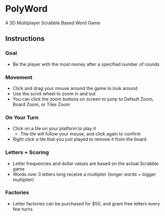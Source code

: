# PolyWord
A 3D Multiplayer Scrabble Based Word Game 

## Instructions

### Goal
* Be the player with the most money after a specified number of rounds

### Movement
* Click and drag your mouse around the game to look around
* Use the scroll wheel to zoom in and out
* You can click the zoom buttons on screen to jump to Default Zoom, Board Zoom, or Tiles Zoom

### On Your Turn
* Click on a tile on your platform to play it
    * The tile will follow your mouse, and click again to confirm
* Right click a tile that you just played to remove it from the board

### Letters + Scoring
* Letter frequencies and dollar values are based on the actual Scrabble game
* Words over 3 letters long receive a multiplier (longer words = bigger multiplier)

### Factories
* Letter factories can be purchased for $50, and grant free letters every few turns

